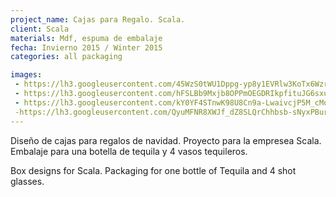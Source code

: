```yaml
---
project_name: Cajas para Regalo. Scala.
client: Scala
materials: Mdf, espuma de embalaje
fecha: Invierno 2015 / Winter 2015
categories: all packaging 

images:
 - https://lh3.googleusercontent.com/45WzS0tWU1Dppg-yp8y1EVRlw3KoTx6WzrbBZhUjdBELTvbuPp95y2DN71c6Bs5d1uXjtL9x-G-ORE7Iza_pR7YzTfixvo7PXUaY7B-RU_us4HkthHepeE51S6BeoJeK507MhVGJEGQPYeDEGJu_uLXKCd9IJiNMrc_1gOAnFTNSc0IdcHsypY3izGUSjsbhtdJPKYqvzScDChjcMxlXr6gk_It_EjatBZPalOZi2xUpz_Tc22Ov4S51ZxO_fhylUBHhQkLUAta4SU-luRGZZNRM2fLE6ylbMA2rwgWxLNQKYcTR9JJXs_6dXShc1q2dWuQTUIylHasfO0QDcnJB1kgfyOcLzWmWo4R2uaPGpjj7SkikcKXzLcFO0aaBPm8qp7lqFikjAIANGeU5Bal6clNY_wjILjh9tLFsjDGST1CwmPl0ijuKRRduI4qFeANbJ9V_u3NN9Je2gMivMNAwDFn2QZWz9x7mCS1UBMRJJHzCrLPrWEPpBM0zey46jwWttzBhSwMqVgOi7Q8_hCWXVHBJvwVXqEMi3waoHz3gTq_cAwSsEzMHjuWKpD3eqsI33_RK8-3CkHCV1eBeG3e7mXI1uizBzmhbVuXml-k1a-E7Qux_mhX151QLWAmxwhId6AIA-A2T0bJrNl7OPaD6hBcq5yLohW2YkMJbTOUQbddNSZfgBcULH4UVx0LoFmg=w800-h600-no?authuser=0
 - https://lh3.googleusercontent.com/hFSLBb9Mxjb8OPPmOEGDRIkpfituJG6sxuLPgg3KoUfJy3YgQ_nAgRbcgkpoC8hokKZbh14PUD2c0l8mAiLrwJmDCjrBV3hF0E_eA42-xN5XkjAq5pYCzCOkTc-ju6SccvPaQJ8k1fjjB7wSz7PyEVoof8dZmjiN3kynN_iX3jFS6QhW5grV9EMpZFDDqrbaRww9vxkE-3hFKn9zD8zi6v3iak0AgSYWsoCLkj5QQJhNigTeKd7OYzCpLHs7xiQswc_e07jtPl1hn6hClSJbn_-YQnMqzta12lObFVvUb5DP3rZs64vWO9Xl_lSyou293XTAOWdT4ll7tsjbkTQDvOKSiI4b1Fknwjpr6qg_IZHhO3Z3VBtqeqY4jZJp0pIdcnDGHC65k9ZP0sk48GCnPtOupsWMkHeee1V2daFDZx6TfioS9H1i0l7xwB4nDN6qxa7n0dadNhIFeaZtl1z9oiqyoTEBq9NQ8Un4ICO6DNWrq0EqOMQqYUHzbugQeScNMEq8Nnt_Id0pehvwemCe5haZZWhr8PWmIINyVlDmWCdOAmeBJKfybULRKXzHEomWYd4pLnd_XD5vq1dKgolEfkesPvI3FfugI2sr8z-FRbVr3sEjnabNrE6IXgoznmZfJ806UoeDNqNobyh0Tgs6CABf75y8pBrNOW8t96BwD0ureAwUaxVayobIv6i1mxs=w800-h600-no?authuser=0
 - https://lh3.googleusercontent.com/kY0YF4STnwK98U8Cn9a-LwaivcjP5M_cMobqt5KKbwfvEVrsn2Ln7zBlcBECpv6Lvm9i18f1kGjluGADU9BOknBUh80gX6E4579qLdym2QBgb95GtkgTIFLX3Tm84xBiCl5ZEIjFbJcRxMjF4fXHeOlY0NjVZNuBkYBybmwan2utW7AQkK3_yH47EivPQ-bMEu1j-0BaxrWt3P9r17UEfMrdjW8T8s6Ukww8octKTc4O_o9RQs4gsbs7_CYJWSqSJyQyGpP_-SLqw-NWO24w-q5UADwxtiLQnfrdSQyxLKSSC4IpWpgULHxXMrXR2U-aYdYE0ZJLQ4mW6gwKXhmC69NSy0wKgFz4Bj08A2InJgGecW_aH6V1cBLhFjqHiTV3rHbtZn234A7Kvj7hq5M68AmhHJrioPlbfJgfWGugo6tItUc7lGsERNUaoG6OICsNr8wHw3PSn_NQON1_LflrcPDBGAyF1NPkZqBwhIiMG7c2ILTmngUjAt9W-0UwqTLVuzym3d7lo-IcXvAIzMQxp6PJ2v4azukZdK6scomth_x4yPSAuniBJvmkLdg2O87o5JLuOURmFmOn5qqXvOORRJBeKHWUfIjtlJeFYJXg09qiEEbKh2MxTvZDMnC-Whso0RK-7zIiO5BvpwDoIkxYObGR5wXRenq484b-gZ-sB5TH5J_e62FdAE_azJc8e4c=w800-h600-no?authuser=0
 -https://lh3.googleusercontent.com/QyuMFNR8XWJf_dZ8SLQrChhbsb-sNyxPBur79Wfs9FT5-j7EQAozOhQm8ZxQoXV6cZG8dOTAbHBX8QUgOAKwJ5md-Bj9BP-Qs-RqvkqLS4cPBS7ACJepyB1xNDm6BG_Ag6fYz5G1ooq5bJycNh-HjlUdCKnncgVDwJUWlrEK7ylic_Cp5NoTGNREpBMdMehNkyKBuc1NEHL3lk2sA1O_djOzkVBI_gJkCOBA5Gpfe1KTN0dmBz-RvI6Lt21tEzc065HcJAQE2Xs5N8A-ENo9AYf0F4I4CyyDGbIJqFvDrNkU8JCDYAeITmbToR-KLTt3EJTkJMerhQvbvvtMy8Q1Y9q8EmlhxJXmYSbHbVIRnBiQo-yD-jQNMwg8xvPjxWMjj-dolhXHJWS31oKY24GK2MUvs7PN3g4PojETI2ivbPBuThyjbeuOquAQfVO410N2ZV448CcxhJkGDaHwEwr8uGQPsU6EbEqsdM_6_WZlde0j1zCB8FIQLXQTzYsiTUZkDQXQ6yU4nvnHpBtLMygSlN3xwSuUfLApwtiVZPVCOocuJcD9QCkjPR9QhuVQ0o8ZrBYBOXktsJsMRxBgmjA--Cu8-rqGD6G-Mhu4zSVYWUiNqVNIIDtZLgikZVJi6NtYQjKIaGERlA5IjNqWCgoyfpks_kf6Mgmnv0VUufnaWR84LH-9CgvZQv2TPvy75HY=w640-h480-no?authuser=0
---
```

Diseño de cajas para regalos de navidad. Proyecto para la empresea Scala. Embalaje para una botella de tequila y 4 vasos tequileros.


Box designs for Scala. Packaging for one bottle of Tequila and 4 shot glasses.
